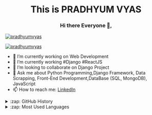 
  <h1 align="center"> This is PRADHYUM VYAS </h1>
 <h3 align="center"> Hi there Everyone 👋, </h3>

<!--
**pradhyumvyas/pradhyumvyas** is a ✨ _special_ ✨ repository because its `README.md` (this file) appears on your GitHub profile.
-->

<p align="left"> <a href="https://twitter.com/pradhyumvyas" target="blank"><img src="https://img.shields.io/twitter/follow/pradhyumvyas?logo=twitter&style=for-the-badge" alt="pradhyumvyas" /></a> </p>
<p align="left"> <a href="https://www.instagram.com/pradhyumvyas/" target="blank"><img src="https://img.shields.io/badge/Instagram-E4405F?style=for-the-badge&logo=instagram&logoColor=white" alt="pradhyumvyas" /></a> </p>

- 🔭 I’m currently working on Web Development
- 🌱 I’m currently working #Django #ReactJS
- 👯 I’m looking to collaborate on Django Project
- 💬 Ask me about Python Programming,Django Framework, Data Scrapping, Front-End Development,DataBase (SQL, MongoDB), JavaScript 
- 📫 How to reach me: <a href="https://www.linkedin.com/in/pradhyumvyas" rel="nofollow">LinkedIn</a>
<!-- 
<details>
  <summary>:zap: GitHub Stats</summary>

  <img align="left" alt="pradhyumvyas" src="https://github-readme-stats.codestackr.vercel.app/api?username=pradhyumvyas&show_icons=true&hide_border=true" />

</details> -->
<details>
  <summary>:zap: GitHub History</summary>
  <p><img align="center" src="https://github-readme-streak-stats.herokuapp.com/?user=pradhyumvyas&" alt="pradhyumvyas" /></p>

</details>
<details>
  <summary>:zap: Most Used Languages</summary>

<p><img align="left" src="https://github-readme-stats.vercel.app/api/top-langs?username=pradhyumvyas&show_icons=true&locale=en&layout=compact" alt="pradhyumvyas" /></p>
</details>


